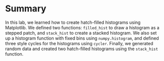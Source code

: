 # Summary

In this lab, we learned how to create hatch-filled histograms using Matplotlib. We defined two functions: `filled_hist` to draw a histogram as a stepped patch, and `stack_hist` to create a stacked histogram. We also set up a histogram function with fixed bins using `numpy.histogram`, and defined three style cycles for the histograms using `cycler`. Finally, we generated random data and created two hatch-filled histograms using the `stack_hist` function.
